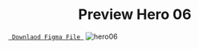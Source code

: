 <h1 align="center">Preview Hero 06</h1>

<a align ="center" href="https://www.figma.com/file/E6xzypeo1PqdtuVpLDsKTA/Food-web-app-design?node-id=0%3A1"> `  Downlaod Figma File  `</a>
![hero06](https://user-images.githubusercontent.com/85581658/143185587-cd52dc12-753e-4a43-8eef-248c8f230597.jpg)
